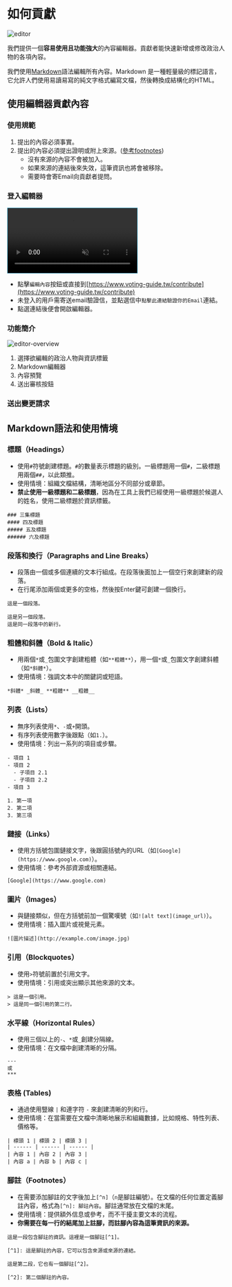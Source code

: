 # 如何貢獻

![editor](/docs/editor.webp)

我們提供一個**容易使用且功能強大**的內容編輯器。貢獻者能快速新增或修改政治人物的各項內容。

我們使用[Markdown](https://markdown.tw/)語法編輯所有內容。Markdown 是一種輕量級的標記語言，它允許人們使用易讀易寫的純文字格式編寫文檔，然後轉換成結構化的HTML。

## 使用編輯器貢獻內容

### 使用規範

1. 提出的內容必須事實。
1. 提出的內容必須提出證明或附上來源。([參考footnotes](/docs/how-to-contribute#註腳footnotes))
   - 沒有來源的內容不會被加入。
   - 如果來源的連結後來失效，這筆資訊也將會被移除。
   - 需要時會寄Email向貢獻者提問。

### 登入編輯器

<video style="border:1px solid #3199BA" autoplay loop muted controls playsinline>
    <source src="/docs/login.webm" type="video/webm" />
    <source src="/docs/login.mp4" type="video/mp4" />
</video>

- 點擊`編輯內容`按鈕或直接到[https://www.voting-guide.tw/contribute](https://www.voting-guide.tw/contribute)
- 未登入的用戶需寄送email驗證信，並點選信中`點擊此連結驗證你的Email`連結。
- 點選連結後便會開啟編輯器。

### 功能簡介

![editor-overview](/docs/editor-overview.webp)

1. 選擇欲編輯的政治人物與資訊標籤
1. Markdown編輯器
1. 內容預覽
1. 送出審核按鈕

### 送出變更請求

## Markdown語法和使用情境

### 標題（Headings）

- 使用`#`符號創建標題。`#`的數量表示標題的級別。一級標題用一個`#`，二級標題用兩個`##`，以此類推。
- 使用情境：組織文檔結構，清晰地區分不同部分或章節。
- **禁止使用一級標題和二級標題**，因為在工具上我們已經使用一級標題於候選人的姓名，使用二級標題於資訊標籤。

```
### 三集標題
#### 四及標題
##### 五及標題
###### 六及標題
```

### 段落和換行（Paragraphs and Line Breaks）

- 段落由一個或多個連續的文本行組成。在段落後面加上一個空行來創建新的段落。
- 在行尾添加兩個或更多的空格，然後按Enter鍵可創建一個換行。

```
這是一個段落。

這是另一個段落。
這是同一段落中的新行。
```

### 粗體和斜體（Bold & Italic）

- 用兩個`*`或`_`包圍文字創建粗體（如`**粗體**`），用一個`*`或`_`包圍文字創建斜體（如`*斜體*`）。
- 使用情境：強調文本中的關鍵詞或短語。

```
*斜體* _斜體_ **粗體** __粗體__
```

### 列表（Lists）

- 無序列表使用`*`、`-`或`+`開頭。
- 有序列表使用數字後跟點（如`1.`）。
- 使用情境：列出一系列的項目或步驟。

```
- 項目 1
- 項目 2
  - 子項目 2.1
  - 子項目 2.2
- 項目 3

1. 第一項
2. 第二項
3. 第三項
```

### 鏈接（Links）

- 使用方括號包圍鏈接文字，後跟圓括號內的URL（如`[Google](https://www.google.com)`）。
- 使用情境：參考外部資源或相關連結。

```
[Google](https://www.google.com)
```

### 圖片（Images）

- 與鏈接類似，但在方括號前加一個驚嘆號（如`![alt text](image_url)`）。
- 使用情境：插入圖片或視覺元素。

```
![圖片描述](http://example.com/image.jpg)
```

### 引用（Blockquotes）

- 使用`>`符號前置於引用文字。
- 使用情境：引用或突出顯示其他來源的文本。

```
> 這是一個引用。
> 這是同一個引用的第二行。
```

### 水平線（Horizontal Rules）

- 使用三個以上的`-`、`*`或`_`創建分隔線。
- 使用情境：在文檔中創建清晰的分隔。

```
---
或
***
```

### 表格 (Tables)

- 通過使用豎線 `|` 和連字符 `-` 來創建清晰的列和行。
- 使用情境：在當需要在文檔中清晰地展示和組織數據，比如規格、特性列表、價格等。

```
| 標頭 1 | 標頭 2 | 標頭 3 |
| ------ | ------ | ------ |
| 內容 1 | 內容 2 | 內容 3 |
| 內容 a | 內容 b | 內容 c |
```

### 腳註（Footnotes）

- 在需要添加腳註的文字後加上`[^n]`（`n`是腳註編號）。在文檔的任何位置定義腳註內容，格式為`[^n]: 腳註內容`。腳註通常放在文檔的末尾。
- 使用情境：提供額外信息或參考，而不干擾主要文本的流程。
- **你需要在每一行的結尾加上註腳，而註腳內容為這筆資訊的來源。**

```
這是一段包含腳註的資訊。這裡是一個腳註[^1]。

[^1]: 這是腳註的內容，它可以包含來源或來源的連結。

這是第二段，它也有一個腳註[^2]。

[^2]: 第二個腳註的內容。
```
